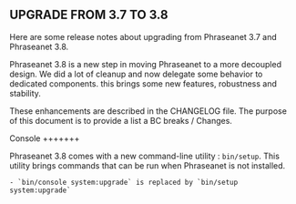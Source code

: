 UPGRADE FROM 3.7 TO 3.8
-----------------------

Here are some release notes about upgrading from Phraseanet 3.7 and Phraseanet 3.8.

Phraseanet 3.8 is a new step in moving Phraseanet to a more decoupled design. We did
a lot of cleanup and now delegate some behavior to dedicated components. this brings
some new features, robustness and stability.

These enhancements are described in the CHANGELOG file. The purpose of this document 
is to provide a list a BC breaks / Changes.

Console
+++++++

Phraseanet 3.8 comes with a new command-line utility : `bin/setup`. This utility
brings commands that can be run when Phraseanet is not installed. 

    - `bin/console system:upgrade` is replaced by `bin/setup system:upgrade`
